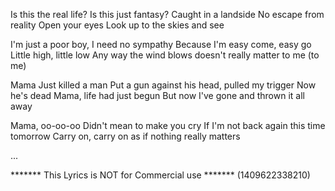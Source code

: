 Is this the real life?
Is this just fantasy?
Caught in a landside
No escape from reality
Open your eyes
Look up to the skies and see

I'm just a poor boy, I need no sympathy
Because I'm easy come, easy go
Little high, little low
Any way the wind blows doesn't really matter to me (to me)

Mama
Just killed a man
Put a gun against his head, pulled my trigger
Now he's dead
Mama, life had just begun
But now I've gone and thrown it all away

Mama, oo-oo-oo
Didn't mean to make you cry
If I'm not back again this time tomorrow
Carry on, carry on as if nothing really matters

...

******* This Lyrics is NOT for Commercial use *******
(1409622338210)